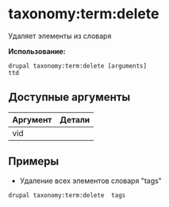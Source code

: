 # taxonomy:term:delete
Удаляет элементы из словаря

**Использование:**
```
drupal taxonomy:term:delete [arguments]
ttd
```

## Доступные аргументы
Аргумент | Детали
---------|-------------
vid | 

## Примеры
* Удаление всех элементов словаря "tags"
```
drupal taxonomy:term:delete  tags
```
